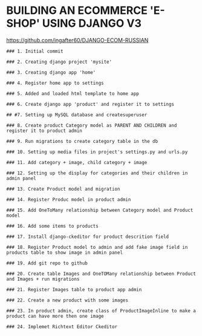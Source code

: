 # BUILDING AN ECOMMERCE 'E-SHOP' USING DJANGO V3
https://github.com/ingafter60/DJANGO-ECOM-RUSSIAN

	### 1. Initial commit

	### 2. Creating django project 'mysite' 

	### 3. Creating django app 'home' 

	### 4. Register home app to settings

	### 5. Added and loaded html template to home app

	### 6. Create django app 'product' and register it to settings 

	## #7. Setting up MySQL database and createsuperuser

	### 8. Create product Category model as PARENT AND CHILDREN and register it to product admin

	### 9. Run migrations to create category table in the db 

	### 10. Setting up media files in project's settings.py and urls.py

	### 11. Add category + image, child category + image

	### 12. Setting up the display for categories and their children in admin panel

	### 13. Create Product model and migration

	### 14. Register Produc model in product admin

	### 15. Add OneToMany relationship between Category model and Product model

	### 16. Add some items to products

	### 17. Install django-ckeditor for product descrition field

	### 18. Register Product model to admin and add fake image field in products table to show image in admin panel

	### 19. Add git repo to github

	### 20. Create table Images and OneTOMany relationship between Product and Images + run migrations

	### 21. Register Images table to product app admin 

	### 22. Create a new product with some images

	### 23. In product admin, create class of ProductImageInline to make a product can have more then one image

	### 24. Implemet Richtext Editor Ckeditor